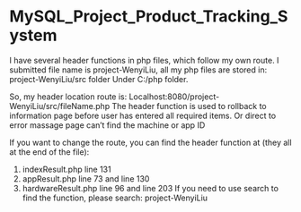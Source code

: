# MySQL_Project_Product_Tracking_System
I have several header functions in php files, which follow my own route. 
I submitted file name is project-WenyiLiu, all my php files are stored in: 
project-WenyiLiu/src folder Under C:/php folder.

So, my header location route is: 
Localhost:8080/project-WenyiLiu/src/fileName.php
The header function is used to rollback to information page before user has entered all required items. Or direct to error massage page can’t find the machine or app ID

If you want to change the route, you can find the header function at (they all at the end of the file):
1.	indexResult.php 			line 131
2.	appResult.php 			line 73 and line 130
3.	hardwareResult.php 			line 96 and line 203
If you need to use search to find the function, please search: project-WenyiLiu
